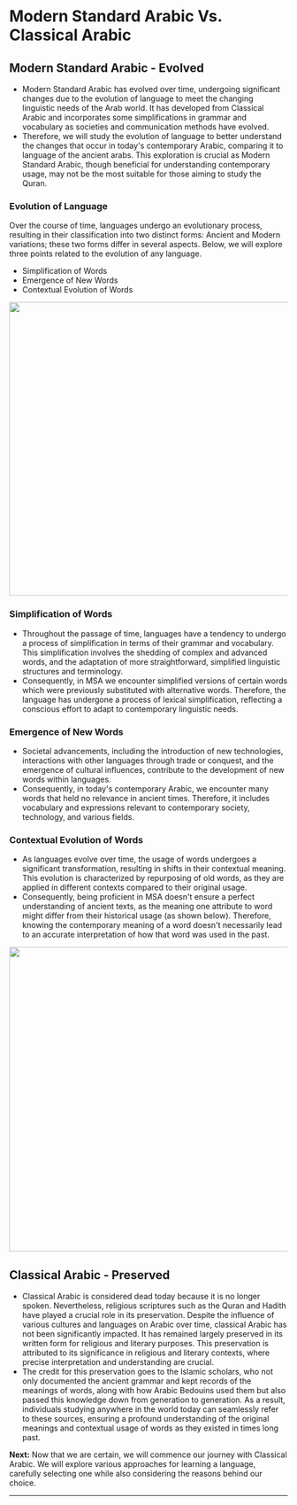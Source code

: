# Modern Standard Arabic Vs. Classical Arabic

## Modern Standard Arabic - Evolved
- Modern Standard Arabic has evolved over time, undergoing significant changes due to the evolution of language to meet the changing linguistic needs of the Arab world. It has developed from Classical Arabic and incorporates some simplifications in grammar and vocabulary as societies and communication methods have evolved. 
- Therefore, we will study the evolution of language to better understand the changes that occur in today's contemporary Arabic, comparing it to language of the ancient arabs. This exploration is crucial as Modern Standard Arabic, though beneficial for understanding contemporary usage, may not be the most suitable for those aiming to study the Quran.

### Evolution of Language
Over the course of time, languages undergo an evolutionary process, resulting in their classification into two distinct forms: Ancient and Modern variations; these two forms differ in several aspects. Below, we will explore three points related to the evolution of any language.
- Simplification of Words
- Emergence of New Words
- Contextual Evolution of Words

<p align="center">
  <img src="https://github.com/mdfnam/QnA/assets/156814846/dcb65fa3-2c67-472f-9537-0b428d025c87" width="530">
</p>

### Simplification of Words
- Throughout the passage of time, languages have a tendency to undergo a process of simplification in terms of their grammar and vocabulary. This simplification involves the shedding of complex and advanced words, and the adaptation of more straightforward, simplified linguistic structures and terminology.
- Consequently, in MSA we encounter simplified versions of certain words which were previously substituted with alternative words. Therefore, the language has undergone a process of lexical simplification, reflecting a conscious effort to adapt to contemporary linguistic needs. 

### Emergence of New Words
- Societal advancements, including the introduction of new technologies, interactions with other languages through trade or conquest, and the emergence of cultural influences, contribute to the development of new words within languages.
- Consequently, in today's contemporary Arabic, we encounter many words that held no relevance in ancient times. Therefore, it includes vocabulary and expressions relevant to contemporary society, technology, and various fields.

### Contextual Evolution of Words
- As languages evolve over time, the usage of words undergoes a significant transformation, resulting in shifts in their contextual meaning. This evolution is characterized by repurposing of old words, as they are applied in different contexts compared to their original usage.
- Consequently, being proficient in MSA doesn't ensure a perfect understanding of ancient texts, as the meaning one attribute to word might differ from their historical usage (as shown below). Therefore, knowing the contemporary meaning of a word doesn't necessarily lead to an accurate interpretation of how that word was used in the past.

<p align="center">
  <img src="https://github.com/mdfnam/QnA/assets/156814846/8c879ece-1190-4c30-bae3-74d8264eb765" width="550">
</p>

## Classical Arabic - Preserved
- Classical Arabic is considered dead today because it is no longer spoken. Nevertheless, religious scriptures such as the Quran and Hadith have played a crucial role in its preservation. Despite the influence of various cultures and languages on Arabic over time, classical Arabic has not been significantly impacted. It has remained largely preserved in its written form for religious and literary purposes. This preservation is attributed to its significance in religious and literary contexts, where precise interpretation and understanding are crucial.
- The credit for this preservation goes to the Islamic scholars, who not only documented the ancient grammar and kept records of the meanings of words, along with how Arabic Bedouins used them but also passed this knowledge down from generation to generation. As a result, individuals studying anywhere in the world today can seamlessly refer to these sources, ensuring a profound understanding of the original meanings and contextual usage of words as they existed in times long past.

**Next:** Now that we are certain, we will commence our journey with Classical Arabic. We will explore various approaches for learning a language, carefully selecting one while also considering the reasons behind our choice.

---
